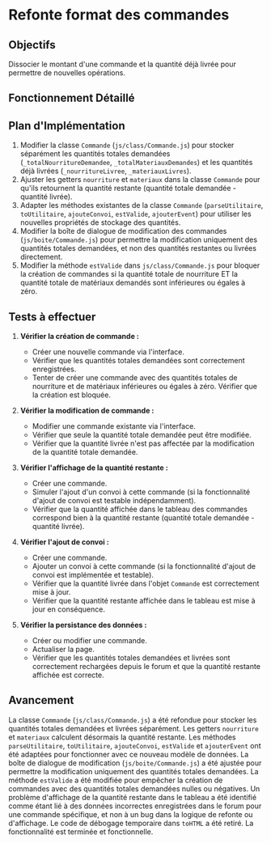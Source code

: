 # Refonte format des commandes

## Objectifs
Dissocier le montant d'une commande et la quantité déjà livrée pour permettre de nouvelles opérations.

## Fonctionnement Détaillé

## Plan d'Implémentation
1.  Modifier la classe `Commande` (`js/class/Commande.js`) pour stocker séparément les quantités totales demandées (`_totalNourritureDemandee`, `_totalMateriauxDemandes`) et les quantités déjà livrées (`_nourritureLivree`, `_materiauxLivres`).
2.  Ajuster les getters `nourriture` et `materiaux` dans la classe `Commande` pour qu'ils retournent la quantité restante (quantité totale demandée - quantité livrée).
3.  Adapter les méthodes existantes de la classe `Commande` (`parseUtilitaire`, `toUtilitaire`, `ajouteConvoi`, `estValide`, `ajouterEvent`) pour utiliser les nouvelles propriétés de stockage des quantités.
4.  Modifier la boîte de dialogue de modification des commandes (`js/boite/Commande.js`) pour permettre la modification uniquement des quantités totales demandées, et non des quantités restantes ou livrées directement.
5.  Modifier la méthode `estValide` dans `js/class/Commande.js` pour bloquer la création de commandes si la quantité totale de nourriture ET la quantité totale de matériaux demandés sont inférieures ou égales à zéro.

## Tests à effectuer
1.  **Vérifier la création de commande :**
    *   Créer une nouvelle commande via l'interface.
    *   Vérifier que les quantités totales demandées sont correctement enregistrées.
    *   Tenter de créer une commande avec des quantités totales de nourriture et de matériaux inférieures ou égales à zéro. Vérifier que la création est bloquée.

2.  **Vérifier la modification de commande :**
    *   Modifier une commande existante via l'interface.
    *   Vérifier que seule la quantité totale demandée peut être modifiée.
    *   Vérifier que la quantité livrée n'est pas affectée par la modification de la quantité totale demandée.

3.  **Vérifier l'affichage de la quantité restante :**
    *   Créer une commande.
    *   Simuler l'ajout d'un convoi à cette commande (si la fonctionnalité d'ajout de convoi est testable indépendamment).
    *   Vérifier que la quantité affichée dans le tableau des commandes correspond bien à la quantité restante (quantité totale demandée - quantité livrée).

4.  **Vérifier l'ajout de convoi :**
    *   Créer une commande.
    *   Ajouter un convoi à cette commande (si la fonctionnalité d'ajout de convoi est implémentée et testable).
    *   Vérifier que la quantité livrée dans l'objet `Commande` est correctement mise à jour.
    *   Vérifier que la quantité restante affichée dans le tableau est mise à jour en conséquence.

5.  **Vérifier la persistance des données :**
    *   Créer ou modifier une commande.
    *   Actualiser la page.
    *   Vérifier que les quantités totales demandées et livrées sont correctement rechargées depuis le forum et que la quantité restante affichée est correcte.

## Avancement
La classe `Commande` (`js/class/Commande.js`) a été refondue pour stocker les quantités totales demandées et livrées séparément. Les getters `nourriture` et `materiaux` calculent désormais la quantité restante. Les méthodes `parseUtilitaire`, `toUtilitaire`, `ajouteConvoi`, `estValide` et `ajouterEvent` ont été adaptées pour fonctionner avec ce nouveau modèle de données. La boîte de dialogue de modification (`js/boite/Commande.js`) a été ajustée pour permettre la modification uniquement des quantités totales demandées. La méthode `estValide` a été modifiée pour empêcher la création de commandes avec des quantités totales demandées nulles ou négatives. Un problème d'affichage de la quantité restante dans le tableau a été identifié comme étant lié à des données incorrectes enregistrées dans le forum pour une commande spécifique, et non à un bug dans la logique de refonte ou d'affichage. Le code de débogage temporaire dans `toHTML` a été retiré. La fonctionnalité est terminée et fonctionnelle.
